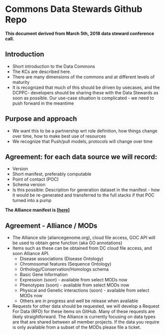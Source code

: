 # Commons Data Stewards Github Repo

**This document derived from March 5th, 2018 data steward conference call.**

## Introduction
- Short introduction to the Data Commons
- The KCs are described here.
- There are many dimensions of the commons and at different levels of maturity
- It is recognized that much of this should be driven by usecases, and the DCPPC-  developers should be sharing these with the Data Stewards as soon as possible. Our use-case situation is complicated - we need to push forward in the meantime

## Purpose and approach
- We want this to be a partnership wrt role definition, how things change over time, how to make best use of resources
- We recognize that Push/pull models, protocols will change over time

## Agreement: for each data source we will record:
- Version
- Short manifest, preferably computable
- Point of contact (POC)
- Schema version
- Is this possible: Description for generation dataset in the manifest - how it would be re-generated and transferred to the full stacks if that POC turned into a pump

**The Alliance manifest is [[here](https://docs.google.com/document/d/1QsZNNV-4XHQUy0QaNfNkjn5bblWdaprQhHJjq5loWOU/edit)]**
## Agreement - Alliance / MODs
- The Alliance site (aliancegenome.org), cloud file access, GOC API will be used to obtain gene function (aka GO annotations) 
- Items such as these can be obtained from DC cloud file access, and soon Alliance API. 
  - Disease associations (Disease Ontology)
  - Chromosomal features (Sequence Ontology)
  - Orthology/Conservation/Homologs schema 
  - Basic Gene Information
  - Expression (soon) - available from select MODs now
  - Phenotypes (soon) - available from select MODs now
  - Physical and Genetic interactions (soon) - available from select MODs now
  - Others are in progress and well be release when available
- Requests for other data should be requested, we will develop a Request For Data (RFD) for these items on GitHub.  Many of these requests are likely straightforward.  The Alliance is currently focusing on data types are that are shared between all member projects.  If the data you require is only available from a subset of the MODs please file a ticket.
